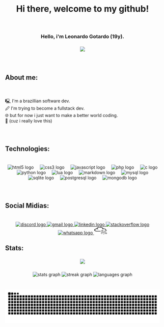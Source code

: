 <br clear="both">

<h1 align="center">Hi there, welcome to my github!</h1>

###

<br clear="both">

<h3 align="center">Hello, i'm Leonardo Gotardo (19y).</h3>

###

<div align="center">
  <img height="210" src="https://media.tenor.com/zqABGVPLS-UAAAAC/shescool.gif"  />
</div>

###

<br clear="both">

<h2 align="left">About me:</h2>

###

<br clear="both">

<p align="left">🖳 I'm a brazillian software dev. <br>🖉 I'm trying to become a fullstack dev.<br>🌐 but for now i just want to make a better world coding. <br>🖤 (cuz i really love this)</p>

###

<br clear="both">

<h2 align="left">Technologies:</h2>

###

<br clear="both">

<div align="center">
  <img src="https://cdn.jsdelivr.net/gh/devicons/devicon/icons/html5/html5-original.svg" height="30" alt="html5 logo"  />
  <img width="12" />
  <img src="https://cdn.jsdelivr.net/gh/devicons/devicon/icons/css3/css3-original.svg" height="30" alt="css3 logo"  />
  <img width="12" />
  <img src="https://cdn.jsdelivr.net/gh/devicons/devicon/icons/javascript/javascript-original.svg" height="30" alt="javascript logo"  />
  <img width="12" />
  <img src="https://cdn.jsdelivr.net/gh/devicons/devicon/icons/php/php-original.svg" height="30" alt="php logo"  />
  <img width="12" />
  <img src="https://cdn.jsdelivr.net/gh/devicons/devicon/icons/c/c-original.svg" height="30" alt="c logo"  />
  <img width="12" />
  <img src="https://cdn.jsdelivr.net/gh/devicons/devicon/icons/python/python-original.svg" height="30" alt="python logo"  />
  <img width="12" />
  <img src="https://cdn.jsdelivr.net/gh/devicons/devicon/icons/lua/lua-original.svg" height="30" alt="lua logo"  />
  <img width="12" />
  <img src="https://skillicons.dev/icons?i=md" height="30" alt="markdown logo"  />
  <img width="12" />
  <img src="https://cdn.jsdelivr.net/gh/devicons/devicon/icons/mysql/mysql-original.svg" height="30" alt="mysql logo"  />
  <img width="12" />
  <img src="https://cdn.jsdelivr.net/gh/devicons/devicon/icons/sqlite/sqlite-original.svg" height="30" alt="sqlite logo"  />
  <img width="12" />
  <img src="https://cdn.jsdelivr.net/gh/devicons/devicon/icons/postgresql/postgresql-original.svg" height="30" alt="postgresql logo"  />
  <img width="12" />
  <img src="https://cdn.jsdelivr.net/gh/devicons/devicon/icons/mongodb/mongodb-original.svg" height="30" alt="mongodb logo"  />
</div>

###

<br clear="both">

<h2 align="left">Social Midias:</h2>

###

<br clear="both">

<div align="center">
  <a href="discordapp.com/users/1025506598031982722" target="_blank">
    <img src="https://raw.githubusercontent.com/maurodesouza/profile-readme-generator/master/src/assets/icons/social/discord/default.svg" width="42" height="24" alt="discord logo"  />
  </a>
  <a href="mailto:leonardo.gotardo2@gmail.com" target="_blank">
    <img src="https://raw.githubusercontent.com/maurodesouza/profile-readme-generator/master/src/assets/icons/social/gmail/default.svg" width="42" height="24" alt="gmail logo"  />
  </a>
  <a href="www.linkedin.com/in/leogotardo" target="_blank">
    <img src="https://raw.githubusercontent.com/maurodesouza/profile-readme-generator/master/src/assets/icons/social/linkedin/default.svg" width="42" height="24" alt="linkedin logo"  />
  </a>
  <a href="https://stackoverflow.com/users/21212451/leo-gotardo" target="_blank">
    <img src="https://raw.githubusercontent.com/maurodesouza/profile-readme-generator/master/src/assets/icons/social/stackoverflow/default.svg" width="42" height="24" alt="stackoverflow logo"  />
  </a>
  <a href="https://api.whatsapp.com/send?phone=5543988177963" target="_blank">
    <img src="https://raw.githubusercontent.com/maurodesouza/profile-readme-generator/master/src/assets/icons/social/whatsapp/default.svg" width="42" height="24" alt="whatsapp logo"  />
  </a>
  <a href="https://tryhackme.com/p/LeoGotardo" target="_blank">
    <img src="https://raw.githubusercontent.com/maurodesouza/profile-readme-generator/master/src/assets/icons/social/tryhackme/default.svg" width="42" height="24" alt="tryhackme logo"  />
  </a>
</div>

###

<h2 align="left">Stats:</h2>

###

<div align="center">
  <img src="https://profile-counter.glitch.me/LeoGotardo/count.svg?"  />
</div>

###

<div align="center">
  <img src="https://github-readme-stats.vercel.app/api?username=LeoGotardo&hide_title=false&hide_rank=false&show_icons=true&include_all_commits=true&count_private=true&disable_animations=false&theme=midnight-purple&locale=en&hide_border=true&custom_title=GitHub%20Stats" height="150" alt="stats graph"  />
  <img src="https://streak-stats.demolab.com?user=LeoGotardo&locale=en&mode=daily&theme=midnight-purple&hide_border=true&border_radius=5&date_format=j%20M%5B%20Y%5D" height="150" alt="streak graph"  />
  <img src="https://github-readme-stats.vercel.app/api/top-langs?username=LeoGotardo&locale=en&hide_title=false&layout=compact&card_width=320&langs_count=5&theme=midnight-purple&hide_border=true&custom_title=Used%20Languages" height="150" alt="languages graph"  />
</div>

###

<br clear="both">

<img src="https://raw.githubusercontent.com/LeoGotardo/LeoGotardo/output/snake.svg" alt="Snake animation" />

###

